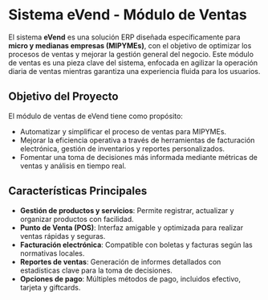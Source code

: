 # Sistema eVend - Módulo de Ventas

El sistema **eVend** es una solución ERP diseñada específicamente para **micro y medianas empresas (MIPYMEs)**, con el objetivo de optimizar los procesos de ventas y mejorar la gestión general del negocio. Este módulo de ventas es una pieza clave del sistema, enfocada en agilizar la operación diaria de ventas mientras garantiza una experiencia fluida para los usuarios.

## Objetivo del Proyecto
El módulo de ventas de eVend tiene como propósito:  
- Automatizar y simplificar el proceso de ventas para MIPYMEs.  
- Mejorar la eficiencia operativa a través de herramientas de facturación electrónica, gestión de inventarios y reportes personalizados.  
- Fomentar una toma de decisiones más informada mediante métricas de ventas y análisis en tiempo real.  

## Características Principales
- **Gestión de productos y servicios**: Permite registrar, actualizar y organizar productos con facilidad.  
- **Punto de Venta (POS)**: Interfaz amigable y optimizada para realizar ventas rápidas y seguras.  
- **Facturación electrónica**: Compatible con boletas y facturas según las normativas locales.  
- **Reportes de ventas**: Generación de informes detallados con estadísticas clave para la toma de decisiones.  
- **Opciones de pago**: Múltiples métodos de pago, incluidos efectivo, tarjeta y giftcards.  
